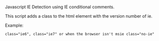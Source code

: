 Javascript IE Detection using IE conditional comments.

This script adds a class to the html element with the version number of ie.

Example: 
	
	class="ie6", class="ie7" or when the browser isn't msie class="no-ie"
